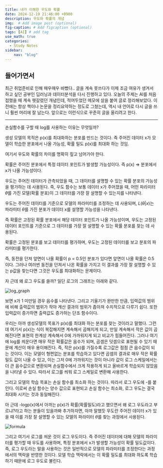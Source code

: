 ```yaml
---
title: 내가 이해한 우도와 확률
date: 2024-12-19 21:46:00 +0900
description: 우도와 확률의 개념
img:  # Add image post (optional)
fig-caption: # Add figcaption (optional)
tags: [AI] # add tag
use_math: true
categories:
  - Study Notes
sidebar:
    nav: "blog"
---
```


## **들어가면서** 

최근 취업준비로 인해 매우매우 바빴다..
글을 계속 못쓰다가 이제 조금 여유가 생겨서 하고 싶던 공부인 딥러닝과 데이터분석을 다시 진행하고 있다.
오늘의 주제는 AI를 처음 접했을 때 계속 헷갈렸던 개념인데, 적어두었던 메모에 살을 붙여 글로 정리해보았다.
이전에는 항상 책이나 논문을 정리요약하는 정도로 그쳤는데, 역시 내 언어로 다시 글을 쓰니 훨씬 머리에 잘 남는다. 앞으로는 이런식으로 꾸준히 글을 올리려고 한다.

---

손실함수를 구할 때 log를 사용하는 이유는 무엇일까?

생성 모델의 목적은 p(x)를 최대화하는 분포를 만드는 것이다. 즉 주어진 데이터 x가 모델이 학습한 분포에서 나올 가능성, 확률 밀도 p(x)를 최대화 하는 것임.

여기서 우도와 확률의 차이를 명확히 짚고 넘어가야 한다.

확률은 주어진 분포에서 특정 데이터 포인트가 발생할 가능성이다. 즉 p(x) ⇒ 분포에서 x가 나올 가능성이다.

우도는 주어진 데이터가 관측되었을 때, 그 데이터를 설명할 수 있는 확률 분포의 가능성을 평가하는 데 사용된다. 즉, 우도 함수는 보통 데이터 x가 주어졌을 때, 어떤 파라미터 $\theta$를 가진 모델(확률 분포)이 그 데이터를 가장 잘 설명할 수 있는지를 나타낸다.

우도는 주어진 데이터를 기준으로 모델의 파라미터를 조정하는 데 사용되며, $L(\theta|x)$는 파라미터 $\theta$를 가진 분포가 데이터 x를 설명할 가능성을 나타낸다.

즉 확률은 고정된 확률 분포에서 해당 데이터 포인트가 나올 가능성이며, 우도는 고정된 데이터 포인트를 기준으로 그 데이터를 가장 잘 설명할 수 있는 확률 분포를 찾는 데 사용된다.

확률은 고정된 분포를 보고 데이터를 평가하며, 우도는 고정된 데이터를 보고 분포의 파라미터를 평가한다.

즉, 동전을 던져 앞면이 나올 확률이 p = 0.5인 분포가 있다면 앞면이 나올 확률은 0.5이다. 그러나 여러번 동전을 던져서 나온 확률을 가지고 이 결과를 가장 잘 설명할 수 있는 p값을 찾는다면 그것은 우도를 최대화하는 문제이다.

자 근데 왜 로그 우도를 쓸까? 일단 로그의 그래프는 아래와 같다.

![log_graph](https://github.com/user-attachments/assets/aed3ea89-b7fd-41aa-acc8-9d47fddbd582)

보면 x가 1 미만일 경우 음수를 나타낸다. 그리고 기울기가 완만한 만큼, 입력값의 범위에 비해 출력값의 범위가 작아 계산 결과의 범위가 좁아져 수치적으로 다루기 쉽다. 또한 입력값이 증가하면 출력값도 증가하는 단조 함수이다.

우리는 아까 생성모델의 목표가 p(x)를 최대화 하는 분포를 찾는 것이라고 말했다. 그런데 여기서 p(x)는 식이 복잡해지면 계속해서 곱해지게 되고, 만일 계속해서 작은 값이 곱해진다면 표현의 한계상 계속해서 0에 가까워지게 되고 비교가 힘들어진다. 그러나 여기에 log를 씌운다면 매우 작은 확률값은 음수가 되며, 곱셈은 덧셈으로 표현될 수 있기 때문에 계산이 매우 용이해진다. 즉, 작은 p(x)를 가질수록 로그값은 점점 큰 음수값이 되는 것이다. 이는 모델이 형편없는 분포를 학습하고 있다면 곱셈의 결과로 매우 작은 확률 밀도 값이 나올 수 있고, 이는 그저 0에 가까워지는 것이 아니라 값이 로그 스케일에서는 더 큰 음수값으로 변환되며 손실함수에서 크게 작용하게 되고 올바르게 학습되지 않았음을 나타낼 수 있다. 따라서 로그를 씌워 로그 스케일로 변환해 사용한다.

그리고 모델의 학습 목표는 손실 함수를 최소화 하는 것이다. 따라서 로그 우도에 -를 붙인다. 이로써 손실 함수는 양수 값으로 표현되고 손실 함수는 최소화, 로그 우도는 결국 최대화 시키는 것과 동일해진다.

아 근데 -logp(x)에서 아까는 p(x)가 확률(확률밀도)라고 했으면서 왜 로그 우도라고 부르냐?라고 하는 분들이 있을까봐 추가하자면, 아까 말했듯 우도란 주어진 데이터 x가 있을 때 이를 가장 잘 설명할 수 있는 모델의 파라미터 $\theta$를 찾는 과정에서 사용된다. 

![formula](https://github.com/user-attachments/assets/7e8c7552-6f03-4589-a678-29b04ba1d3ff)


그리고 여기서 로그를 씌운 것이 로그 우도이다. 즉 주어진 데이터에 대해 모델의 파라미터를 평가할 때 우도를 사용하며, 특정 분포에서 x가 발생할 가능성이 확률 밀도값이다. 즉, 로그 우도라는 말을 사용하는 것은 일반적으로 모델의 파라미터를 조정한다는 과정에서의 맥락을 반영한 것이다. 모델 학습 맥락에서는 이 확률 밀도를 최대화 하도록 학습하기 때문에 로그 우도로 불린다.